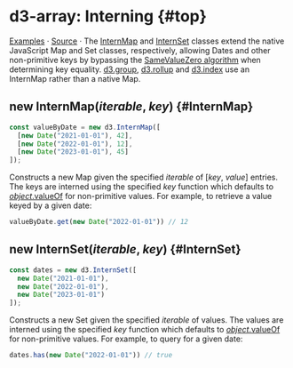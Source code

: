 # d3-array: Interning {#top}

[Examples](https://observablehq.com/d/d4c5f6ad343866b9) · [Source](https://github.com/mbostock/internmap/blob/main/src/index.js) · The [InternMap](#InternMap) and [InternSet](#InternSet) classes extend the native JavaScript Map and Set classes, respectively, allowing Dates and other non-primitive keys by bypassing the [SameValueZero algorithm](https://developer.mozilla.org/en-US/docs/Web/JavaScript/Equality_comparisons_and_sameness) when determining key equality. [d3.group](./group.md#group), [d3.rollup](./group.md#rollup) and [d3.index](./group.md#index) use an InternMap rather than a native Map.

## new InternMap(*iterable*, *key*) {#InternMap}

```js
const valueByDate = new d3.InternMap([
  [new Date("2021-01-01"), 42],
  [new Date("2022-01-01"), 12],
  [new Date("2023-01-01"), 45]
]);
```

Constructs a new Map given the specified *iterable* of [*key*, *value*] entries. The keys are interned using the specified *key* function which defaults to [*object*.valueOf](https://developer.mozilla.org/en-US/docs/Web/JavaScript/Reference/Global_Objects/Object/valueOf) for non-primitive values. For example, to retrieve a value keyed by a given date:

```js
valueByDate.get(new Date("2022-01-01")) // 12
```

## new InternSet(*iterable*, *key*) {#InternSet}

```js
const dates = new d3.InternSet([
  new Date("2021-01-01"),
  new Date("2022-01-01"),
  new Date("2023-01-01")
]);
```

Constructs a new Set given the specified *iterable* of values. The values are interned using the specified *key* function which defaults to [*object*.valueOf](https://developer.mozilla.org/en-US/docs/Web/JavaScript/Reference/Global_Objects/Object/valueOf) for non-primitive values. For example, to query for a given date:

```js
dates.has(new Date("2022-01-01")) // true
```
